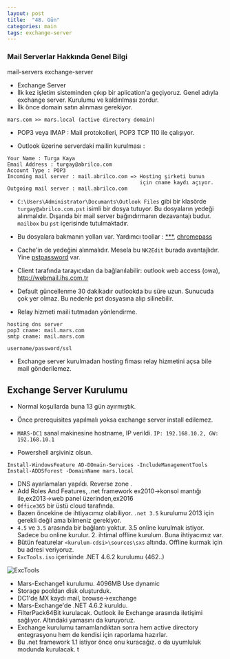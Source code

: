 ```yaml
---
layout: post
title:  "48. Gün"
categories: main
tags: exchange-server
---
```


### Mail Serverlar Hakkında Genel Bilgi

mail-servers exchange-server

* Exchange Server
* İlk kez işletim sisteminden çıkıp bir aplication'a geçiyoruz. Genel adıyla exchange server. Kurulumu ve kaldırılması zordur.
* İlk önce domain satın alınması gerekiyor. 

```
mars.com >> mars.local (active directory domain)
```

* POP3 veya IMAP : Mail protokolleri, POP3 TCP 110 ile çalışıyor. 

* Outlook üzerine serverdaki mailin kurulması :

```
Your Name : Turga Kaya
Email Address : turgay@abrilco.com
Account Type : POP3
Incoming mail server : mail.abrilco.com => Hosting şirketi bunun 
                                           için cname kaydı açıyor.
Outgoing mail server : mail.abrilco.com
```

* `C:\Users\Administrator\Documants\Outlook Files` gibi bir klasörde `turgay@abrilco.com.pst` isimli bir dosya tutuyor.
Bu dosyaların yedeği alınmalıdır. Dışarıda bir mail server bağındırmanın dezavantajı budur. `mailbox` bu `pst` içerisinde tutulmaktadır.

* Bu dosyalara bakmanın yolları var. Yardımcı toollar : [***](https://www.nirsoft.net/outlook_office_software.html),  [chromepass](https://www.nirsoft.net/utils/chromepass.html)
* Cache'in de yedeğini alınmalıdır. Mesela bu `NK2Edit` burada avantajlıdır. Yine [pstpassword](https://www.nirsoft.net/utils/pst_password.html) var.
* Client tarafında tarayıcıdan da bağlanılabilir: outlook web access (owa), http://webmail.ihs.com.tr
* Default güncellenme 30 dakikadır outlookda bu süre uzun. Sunucuda çok yer olmaz. Bu nedenle pst dosyasına alıp silinebilir.

* Relay hizmeti maili tutmadan yönlendirme. 


```
hosting dns server
pop3 cname: mail.mars.com
smtp cname: mail.mars.com

username/password/ssl
```

* Exchange server kurulmadan hosting fiması relay hizmetini açsa bile mail gönderilemez.


## Exchange Server Kurulumu

* Normal koşullarda buna 13 gün ayırmıştık.
* Önce prerequisites yapılmalı yoksa exchange server install edilemez.


* `MARS-DC1` sanal makinesine hostname, IP verildi. `IP: 192.168.10.2, GW: 192.168.10.1`


* Powershell arşiviniz olsun. 


```
Install-WindowsFeature AD-DOmain-Services -IncludeManagementTools
Install-ADDSForest -DomainName mars.local
```

* DNS ayarlamaları yapıldı. Reverse zone .
* Add Roles And Features, .net framework ex2010->konsol mantığı ile,ex2013->web panel üzerinden,ex2016
* `Office365` bir üstü cloud tarafında.
* Bazen öncekine de ihtiyacımız olabiliyor. `.net 3.5` kurulumu 2013 için gerekli değil ama bilmeniz gerekiyor.
* `4.5` ve `3.5` arasında bir bağlantı yoktur. 3.5 online kurulmak istiyor. Sadece bu online kurulur. 2. ihtimal offline kurulum.
Buna ihtiyacımız var. 
* Bütün featurelar `<kurulum-cdsi>\sources\sxs` altında. Offline kurmak için bu adresi veriyoruz.
* `ExcTools.iso` içerisinde .NET 4.6.2 kurulumu (462..)


![ExcTools](https://raw.githubusercontent.com/acsariyildiz/sistem4/gh-pages/images/scc.png?raw=true "ExcTools")


* Mars-Exchange1 kurulumu. 4096MB Use dynamic
* Storage pooldan disk oluşturduk.
* DC1'de MX kaydı mail, browse->exchange
* Mars-Exchange'de .NET 4.6.2 kuruldu.
* FilterPack64Bit kurulacak. Outlook ile Exchange arasında iletişimi sağlıyor. Altındaki yamasını da kuruyoruz.
* Exchange kurulumu tamamlandıktan sonra hem active directory entegrasyonu hem de kendisi için raporlama hazırlar.
* Bu .net framework 1.1 istiyor önce onu kuracağız. o da uyumluluk modunda kurulacak. t
